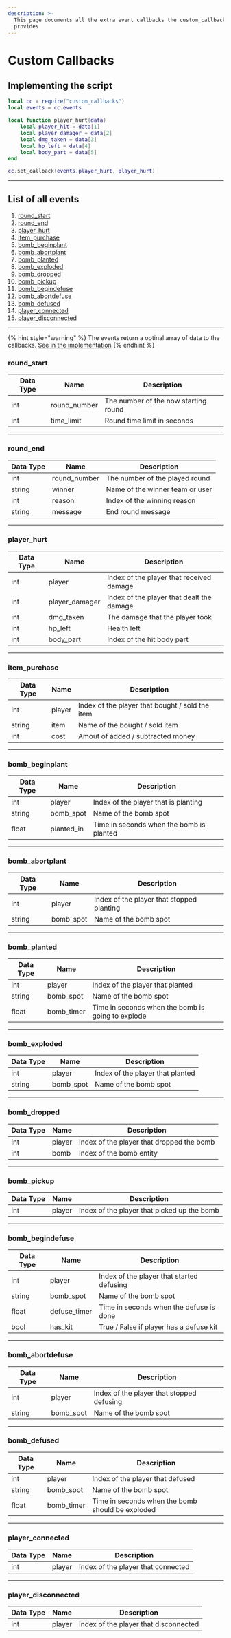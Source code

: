 ```yaml
---
description: >-
  This page documents all the extra event callbacks the custom_callbacks.lua
  provides
---
```


# Custom Callbacks

## Implementing the script

```lua
local cc = require("custom_callbacks")
local events = cc.events

local function player_hurt(data)
    local player_hit = data[1]
    local player_damager = data[2]
    local dmg_taken = data[3]
    local hp_left = data[4]
    local body_part = data[5]
end

cc.set_callback(events.player_hurt, player_hurt)
```

***

## List of all events

1. [round\_start](custom-callbacks.md#round\_start)
2. [round\_end](custom-callbacks.md#round\_end)
3. [player\_hurt](custom-callbacks.md#player\_hurt)
4. [item\_purchase](custom-callbacks.md#item\_purchase)
5. [bomb\_beginplant](custom-callbacks.md#bomb\_beginplant)
6. [bomb\_abortplant](custom-callbacks.md#bomb\_abortplant)
7. [bomb\_planted](custom-callbacks.md#bomb\_planted)
8. [bomb\_exploded](custom-callbacks.md#bomb\_exploded)
9. [bomb\_dropped](custom-callbacks.md#bomb\_dropped)
10. [bomb\_pickup](custom-callbacks.md#bomb\_pickup)
11. [bomb\_begindefuse](custom-callbacks.md#bomb\_begindefuse)
12. [bomb\_abortdefuse](custom-callbacks.md#bomb\_abortdefuse)
13. [bomb\_defused](custom-callbacks.md#bomb\_defused)
14. [player\_connected](custom-callbacks.md#player\_connected)
15. [player\_disconnected](custom-callbacks.md#player\_disconnected)

***

{% hint style="warning" %}
The events return a optinal array of data to the callbacks. [See in the implementation](custom-callbacks.md#implementing-the-script)
{% endhint %}

### round\_start

| Data Type | Name          | Description                          |
| --------- | ------------- | ------------------------------------ |
| int       | round\_number | The number of the now starting round |
| int       | time\_limit   | Round time limit in seconds          |

***

### round\_end

| Data Type | Name          | Description                     |
| --------- | ------------- | ------------------------------- |
| int       | round\_number | The number of the played round  |
| string    | winner        | Name of the winner team or user |
| int       | reason        | Index of the winning reason     |
| string    | message       | End round message               |

***

### player\_hurt

| Data Type | Name            | Description                               |
| --------- | --------------- | ----------------------------------------- |
| int       | player          | Index of the player that received damage  |
| int       | player\_damager | Index of the player that dealt the damage |
| int       | dmg\_taken      | The damage that the player took           |
| int       | hp\_left        | Health left                               |
| int       | body\_part      | Index of the hit body part                |

***

### item\_purchase

| Data Type | Name   | Description                                     |
| --------- | ------ | ----------------------------------------------- |
| int       | player | Index of the player that bought / sold the item |
| string    | item   | Name of the bought / sold item                  |
| int       | cost   | Amout of added / subtracted money               |

***

### bomb\_beginplant

| Data Type | Name        | Description                              |
| --------- | ----------- | ---------------------------------------- |
| int       | player      | Index of the player that is planting     |
| string    | bomb\_spot  | Name of the bomb spot                    |
| float     | planted\_in | Time in seconds when the bomb is planted |

***

### bomb\_abortplant

| Data Type | Name       | Description                               |
| --------- | ---------- | ----------------------------------------- |
| int       | player     | Index of the player that stopped planting |
| string    | bomb\_spot | Name of the bomb spot                     |

***

### bomb\_planted

| Data Type | Name        | Description                                       |
| --------- | ----------- | ------------------------------------------------- |
| int       | player      | Index of the player that planted                  |
| string    | bomb\_spot  | Name of the bomb spot                             |
| float     | bomb\_timer | Time in seconds when the bomb is going to explode |

***

### bomb\_exploded

| Data Type | Name       | Description                      |
| --------- | ---------- | -------------------------------- |
| int       | player     | Index of the player that planted |
| string    | bomb\_spot | Name of the bomb spot            |

***

### bomb\_dropped

| Data Type | Name   | Description                               |
| --------- | ------ | ----------------------------------------- |
| int       | player | Index of the player that dropped the bomb |
| int       | bomb   | Index of the bomb entity                  |

***

### bomb\_pickup

| Data Type | Name   | Description                                 |
| --------- | ------ | ------------------------------------------- |
| int       | player | Index of the player that picked up the bomb |

***

### bomb\_begindefuse

| Data Type | Name          | Description                               |
| --------- | ------------- | ----------------------------------------- |
| int       | player        | Index of the player that started defusing |
| string    | bomb\_spot    | Name of the bomb spot                     |
| float     | defuse\_timer | Time in seconds when the defuse is done   |
| bool      | has\_kit      | True / False if player has a defuse kit   |

***

### bomb\_abortdefuse

| Data Type | Name       | Description                               |
| --------- | ---------- | ----------------------------------------- |
| int       | player     | Index of the player that stopped defusing |
| string    | bomb\_spot | Name of the bomb spot                     |

***

### bomb\_defused

| Data Type | Name        | Description                                      |
| --------- | ----------- | ------------------------------------------------ |
| int       | player      | Index of the player that defused                 |
| string    | bomb\_spot  | Name of the bomb spot                            |
| float     | bomb\_timer | Time in seconds when the bomb should be exploded |

***

### player\_connected

| Data Type | Name   | Description                        |
| --------- | ------ | ---------------------------------- |
| int       | player | Index of the player that connected |

***

### player\_disconnected

| Data Type | Name   | Description                           |
| --------- | ------ | ------------------------------------- |
| int       | player | Index of the player that disconnected |
